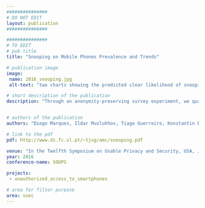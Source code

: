 ```yaml
---
###############
# DO NOT EDIT
layout: publication
###############

###############
# TO EDIT
# pub title
title: "Snooping on Mobile Phones Prevalence and Trends"

# publication image
image:
 name: 2016_snooping.jpg
 alt-text: "two charts showing the predicted clear likelihood of snooping according to age and depth of adoption" # provide a short description for the image #a11y

# short description of the publication
description: "Through an anonymity-preserving survey experiment, we quantify the pervasiveness of snooping attacks, defined as "looking through someone else’s phone without their permission." We estimated the 1-year prevalence to be 31% in an online participant pool. Weighted to the U.S. population, the data indicates that 1 in 5 adults snooped on at least one other person’s phone, just in the year before the survey was conducted."


# authors of the publication
authors: "Diogo Marques, Ildar Muslukhov, Tiago Guerreiro, Konstantin Beznosov, Luis Carrico"

# link to the pdf
pdf: http://www.di.fc.ul.pt/~tjvg/amc/snooping.pdf

venue: "In the Twelfth Symposium on Usable Privacy and Security, USA, June, 2016"
year: 2016
conference-name: SOUPS

projects:
 - unauthorized_access_to_smartphones

# area for filter purpose
area: usec
---
```

